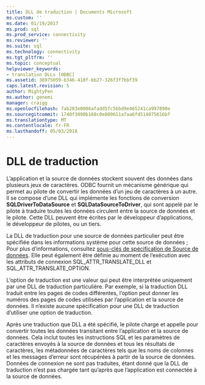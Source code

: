 ```yaml
---
title: DLL de traduction | Documents Microsoft
ms.custom: ''
ms.date: 01/19/2017
ms.prod: sql
ms.prod_service: connectivity
ms.reviewer: ''
ms.suite: sql
ms.technology: connectivity
ms.tgt_pltfrm: ''
ms.topic: conceptual
helpviewer_keywords:
- translation DLLs [ODBC]
ms.assetid: 38975059-b346-410f-bb27-326f3f7bbf39
caps.latest.revision: 5
author: MightyPen
ms.author: genemi
manager: craigg
ms.openlocfilehash: 7ab283e0086afadd5fc5bbd9e465241ca997890e
ms.sourcegitcommit: 1740f3090b168c0e809611a7aa6fd514075616bf
ms.translationtype: MT
ms.contentlocale: fr-FR
ms.lasthandoff: 05/03/2018
---
```

# <a name="translation-dlls"></a>DLL de traduction
L’application et la source de données stockent souvent des données dans plusieurs jeux de caractères. ODBC fournit un mécanisme générique qui permet au pilote de convertir les données d’un jeu de caractères à un autre. Il se compose d’une DLL qui implémente les fonctions de conversion **SQLDriverToDataSource** et **SQLDataSourceToDriver**, qui sont appelé par le pilote à traduire toutes les données circulent entre la source de données et le pilote. Cette DLL peuvent être écrites par le développeur d’applications, le développeur de pilotes, ou un tiers.  
  
 La DLL de traduction pour une source de données particulier peut être spécifiée dans les informations système pour cette source de données ; Pour plus d’informations, consultez [sous-clés de spécification de Source de données](../../../odbc/reference/install/data-source-specification-subkeys.md). Elle peut également être définie au moment de l’exécution avec les attributs de connexion SQL_ATTR_TRANSLATE_DLL et SQL_ATTR_TRANSLATE_OPTION.  
  
 L’option de traduction est une valeur qui peut être interprétée uniquement par une DLL de traduction particulière. Par exemple, si la traduction DLL traduit entre les pages de codes différentes, l’option peut donner les numéros des pages de codes utilisées par l’application et la source de données. Il n’existe aucune spécification pour une DLL de traduction d’utiliser une option de traduction.  
  
 Après une traduction que DLL a été spécifié, le pilote charge et appelle pour convertir toutes les données transitant entre l’application et la source de données. Cela inclut toutes les instructions SQL et les paramètres de caractères envoyés à la source de données et tous les résultats de caractères, les métadonnées de caractères tels que les noms de colonnes et les messages d’erreur sont récupérées à partir de la source de données. Données de connexion ne sont pas traduites, étant donné que la DLL de traduction n’est pas chargée tant qu’après que l’application est connectée à la source de données.
